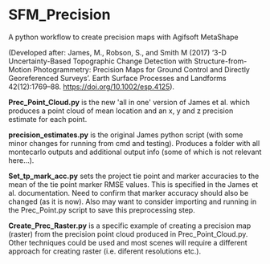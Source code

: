 # SFM_Precision
A python workflow to create precision maps with Agifsoft MetaShape

(Developed after: James, M., Robson, S., and Smith M (2017) ‘3-D Uncertainty-Based Topographic Change Detection with Structure-from-Motion Photogrammetry: Precision Maps for Ground Control and Directly Georeferenced Surveys’. Earth Surface Processes and Landforms 42(12):1769–88. https://doi.org/10.1002/esp.4125).

**Prec_Point_Cloud.py** is the new 'all in one' version of James et al. which produces a point cloud of mean location and an x, y and z precision estimate for each point.

**precision_estimates.py** is the original James python script (with some minor changes for running from cmd and testing). Produces a folder with all montecarlo outputs and additional output info (some of which is not relevant here...).

**Set_tp_mark_acc.py** sets the project tie point and marker accuracies to the mean of the tie point marker RMSE values. This is specified in the James et al. documentation. Need to confirm that marker accuracy should also be changed (as it is now). Also may want to consider importing and running in the Prec_Point.py script to save this preprocessing step.

**Create_Prec_Raster.py** is a specific example of creating a precision map (raster) from the precision point cloud produced in Prec_Point_Cloud.py. Other techniques could be used and most scenes will require a different approach for creating raster (i.e. diferent resolutions etc.).


